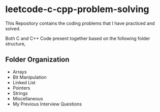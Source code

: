 # leetcode-c-cpp-problem-solving
This Repository contains the coding problems that I have practiced and solved.

Both C and C++ Code present together based on the following folder structure,

## Folder Organization
- Arrays
- Bit Manipulation
- Linked List
- Pointers
- Strings
- Miscellaneous
- My Previous Interview Questions
